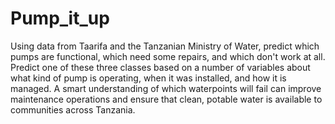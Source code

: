 # Pump_it_up
Using data from Taarifa and the Tanzanian Ministry of Water, predict which pumps are functional, which need some repairs, and which don't work at all. Predict one of these three classes based on a number  of variables about what kind of pump is operating, when it was installed, and how it is managed. A smart understanding of which waterpoints will fail can improve maintenance operations and ensure that clean, potable water is available to communities across Tanzania.
